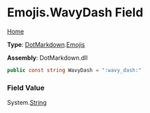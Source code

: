 # Emojis\.WavyDash Field

[Home](../../../README.md)

**Type**: [DotMarkdown](../../README.md)\.[Emojis](../README.md)

**Assembly**: DotMarkdown\.dll

```csharp
public const string WavyDash = ":wavy_dash:"
```

### Field Value

System\.[String](https://docs.microsoft.com/en-us/dotnet/api/system.string)